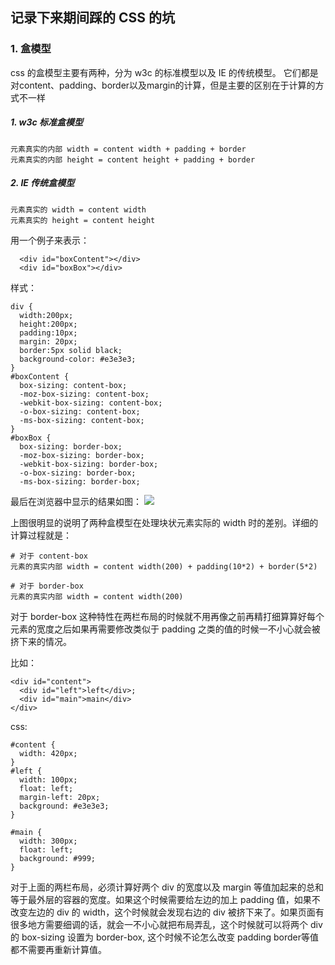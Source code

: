 ## 记录下来期间踩的 CSS 的坑

### 1. 盒模型
css 的盒模型主要有两种，分为 w3c 的标准模型以及 IE 的传统模型。 它们都是对content、padding、border以及margin的计算，但是主要的区别在于计算的方式不一样

##### 1. w3c 标准盒模型
```
元素真实的内部 width = content width + padding + border
元素真实的内部 height = content height + padding + border
```

##### 2. IE 传统盒模型
```
元素真实的 width = content width
元素真实的 height = content height
```
用一个例子来表示：

```
  <div id="boxContent"></div>
  <div id="boxBox"></div>
```
样式：

```
div {
  width:200px;
  height:200px;
  padding:10px;
  margin: 20px;
  border:5px solid black;
  background-color: #e3e3e3;
}
#boxContent {
  box-sizing: content-box;
  -moz-box-sizing: content-box; 
  -webkit-box-sizing: content-box; 
  -o-box-sizing: content-box;
  -ms-box-sizing: content-box;
}
#boxBox {
  box-sizing: border-box;
  -moz-box-sizing: border-box; 
  -webkit-box-sizing: border-box; 
  -o-box-sizing: border-box; 
  -ms-box-sizing: border-box; 
```
最后在浏览器中显示的结果如图：
![](http://ojzeprg7w.bkt.clouddn.com/css2.jpg)

上图很明显的说明了两种盒模型在处理块状元素实际的 width 时的差别。详细的计算过程就是：
```
# 对于 content-box
元素的真实内部 width = content width(200) + padding(10*2) + border(5*2)

# 对于 border-box
元素的真实内部 width = content width(200)
```

对于 border-box 这种特性在两栏布局的时候就不用再像之前再精打细算算好每个元素的宽度之后如果再需要修改类似于 padding 之类的值的时候一不小心就会被挤下来的情况。

比如：
```
<div id="content">
  <div id="left">left</div>;
  <div id="main">main</div>
</div>
```
css:
```
#content {
  width: 420px;
}
#left {
  width: 100px;
  float: left;
  margin-left: 20px;
  background: #e3e3e3;
}

#main {
  width: 300px;
  float: left;
  background: #999;
}
```
对于上面的两栏布局，必须计算好两个 div 的宽度以及 margin 等值加起来的总和等于最外层的容器的宽度。如果这个时候需要给左边的加上 padding 值，如果不改变左边的 div 的 width，这个时候就会发现右边的 div 被挤下来了。如果页面有很多地方需要细调的话，就会一不小心就把布局弄乱，这个时候就可以将两个 div 的 box-sizing 设置为 border-box, 这个时候不论怎么改变 padding border等值都不需要再重新计算值。



